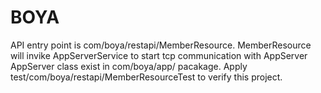 # BOYA

API entry point is com/boya/restapi/MemberResource. MemberResource will invike AppServerService to start tcp communication with AppServer
AppServer class exist in com/boya/app/ pacakage. Apply test/com/boya/restapi/MemberResourceTest to verify this project.
